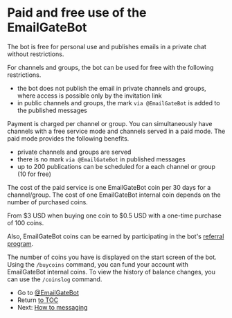 # Paid and free use of the EmailGateBot

The bot is free for personal use and publishes emails in a private chat without restrictions.

For channels and groups, the bot can be used for free with the following restrictions.

- the bot does not publish the email in private channels and groups, where access is possible only by the invitation link
- in public channels and groups, the mark `via @EmailGateBot` is added to the published messages

Payment is charged per channel or group. You can simultaneously have channels with a free service mode and channels served in a paid mode.
The paid mode provides the following benefits.

- private channels and groups are served
- there is no mark `via @EmailGateBot` in published messages
- up to 200 publications can be scheduled for a each channel or group (10 for free)

The cost of the paid service is one EmailGateBot coin per 30 days for a channel/group.
The cost of one EmailGateBot internal coin depends on the number of purchased coins.

From $3 USD when buying one coin to $0.5 USD with a one-time purchase of 100 coins.

Also, EmailGateBot coins can be earned by participating in the bot's [referral program](referrals.md).

The number of coins you have is displayed on the start screen of the bot.
Using the `/buycoins` command, you can fund your account with EmailGateBot internal coins.
To view the history of balance changes, you can use the `/coinslog` command.

- Go to [@EmailGateBot](http://t.me/EmailGateBot?start=utm_KDaxQG000_github-en-paid)
- Return [to TOC](guide.md)
- Next: [How to messaging](messaging.md)
